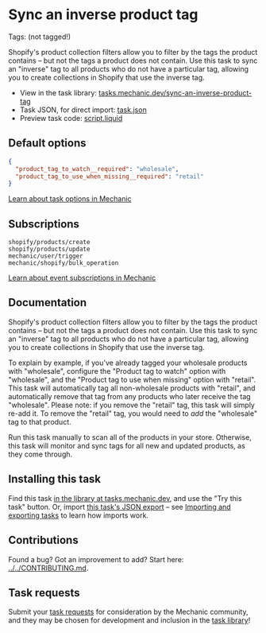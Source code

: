 # Sync an inverse product tag

Tags: (not tagged!)

Shopify's product collection filters allow you to filter by the tags the product contains – but not the tags a product does not contain. Use this task to sync an "inverse" tag to all products who do not have a particular tag, allowing you to create collections in Shopify that use the inverse tag.

* View in the task library: [tasks.mechanic.dev/sync-an-inverse-product-tag](https://tasks.mechanic.dev/sync-an-inverse-product-tag)
* Task JSON, for direct import: [task.json](../../tasks/sync-an-inverse-product-tag.json)
* Preview task code: [script.liquid](./script.liquid)

## Default options

```json
{
  "product_tag_to_watch__required": "wholesale",
  "product_tag_to_use_when_missing__required": "retail"
}
```

[Learn about task options in Mechanic](https://learn.mechanic.dev/core/tasks/options)

## Subscriptions

```liquid
shopify/products/create
shopify/products/update
mechanic/user/trigger
mechanic/shopify/bulk_operation
```

[Learn about event subscriptions in Mechanic](https://learn.mechanic.dev/core/tasks/subscriptions)

## Documentation

Shopify's product collection filters allow you to filter by the tags the product contains – but not the tags a product does not contain. Use this task to sync an "inverse" tag to all products who do not have a particular tag, allowing you to create collections in Shopify that use the inverse tag.

To explain by example, if you've already tagged your wholesale products with "wholesale", configure the "Product tag to watch" option with "wholesale", and the "Product tag to use when missing" option with "retail". This task will automatically tag all non-wholesale products with "retail", and automatically remove that tag from any products who later receive the tag "wholesale". Please note: if you remove the "retail" tag, this task will simply re-add it. To remove the "retail" tag, you would need to _add_ the "wholesale" tag to that product.

Run this task manually to scan all of the products in your store. Otherwise, this task will monitor and sync tags for all new and updated products, as they come through.

## Installing this task

Find this task [in the library at tasks.mechanic.dev](https://tasks.mechanic.dev/sync-an-inverse-product-tag), and use the "Try this task" button. Or, import [this task's JSON export](../../tasks/sync-an-inverse-product-tag.json) – see [Importing and exporting tasks](https://learn.mechanic.dev/core/tasks/import-and-export) to learn how imports work.

## Contributions

Found a bug? Got an improvement to add? Start here: [../../CONTRIBUTING.md](../../CONTRIBUTING.md).

## Task requests

Submit your [task requests](https://mechanic.canny.io/task-requests) for consideration by the Mechanic community, and they may be chosen for development and inclusion in the [task library](https://tasks.mechanic.dev/)!
